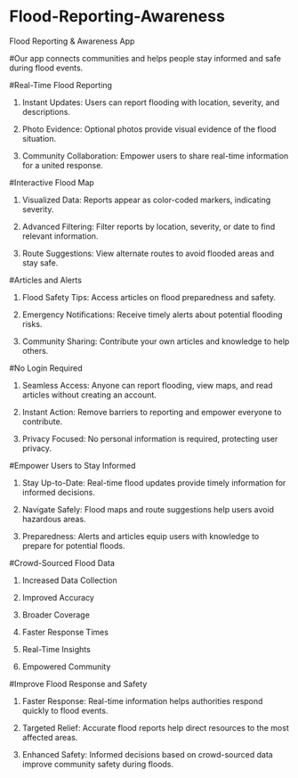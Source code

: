 # Flood-Reporting-Awareness
Flood Reporting & Awareness App

#Our app connects communities and helps people stay informed and safe during flood events.

#Real-Time Flood Reporting

1. Instant Updates: Users can report flooding with location, severity, and descriptions.

2. Photo Evidence: Optional photos provide visual evidence of the flood situation.

3. Community Collaboration: Empower users to share real-time information for a united response.

#Interactive Flood Map

1. Visualized Data: Reports appear as color-coded markers, indicating severity.

2. Advanced Filtering: Filter reports by location, severity, or date to find relevant information.

3. Route Suggestions: View alternate routes to avoid flooded areas and stay safe.

#Articles and Alerts

1. Flood Safety Tips: Access articles on flood preparedness and safety.

2. Emergency Notifications: Receive timely alerts about potential flooding risks.

3. Community Sharing: Contribute your own articles and knowledge to help others.

#No Login Required

1. Seamless Access: Anyone can report flooding, view maps, and read articles without creating an account.

2. Instant Action: Remove barriers to reporting and empower everyone to contribute.

3. Privacy Focused: No personal information is required, protecting user privacy.

#Empower Users to Stay Informed

1. Stay Up-to-Date: Real-time flood updates provide timely information for informed decisions.

2. Navigate Safely: Flood maps and route suggestions help users avoid hazardous areas.

3. Preparedness: Alerts and articles equip users with knowledge to prepare for potential floods.

#Crowd-Sourced Flood Data

1. Increased Data Collection

2. Improved Accuracy

3. Broader Coverage

4. Faster Response Times

5. Real-Time Insights

6. Empowered Community

#Improve Flood Response and Safety

1. Faster Response: Real-time information helps authorities respond quickly to flood events.

2. Targeted Relief: Accurate flood reports help direct resources to the most affected areas.

3. Enhanced Safety: Informed decisions based on crowd-sourced data improve community safety during floods.











